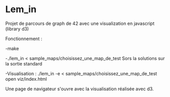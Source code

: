 # Lem_in
Projet de parcours de graph de 42 avec une visualization en javascript (library d3)

Fonctionnement :

-make 

-./lem_in < sample_maps/choisissez_une_map_de_test
Sors la solutions sur la sortie standard

-Visualisation :
./lem_in -e < sample_maps/choisissez_une_map_de_test
open viz/index.html

Une page de navigateur s'ouvre avec la visualisation réalisée avec d3.
